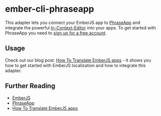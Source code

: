 # ember-cli-phraseapp

This adapter lets you connect your EmberJS app to [PhraseApp](https://phraseapp.com) and integrate the powerful [In-Context-Editor](http://demo.phraseapp.com/) into your apps. To get started with PhraseApp you need to [sign up for a free account](https://phraseapp.com/signup).

## Usage

Check out our blog post: [How To Translate EmberJS apps](https://phraseapp.com/blog/posts/javascript-how-to-translate-emberjs-apps/) - it shows you how to get started with EmberJS localization and how to integrate this adapter.


## Further Reading

* [EmberJS](http://emberjs.com/)
* [PhraseApp](https://phraseapp.com)
* [How To Translate EmberJS apps](https://phraseapp.com/blog/posts/javascript-how-to-translate-emberjs-apps/)
